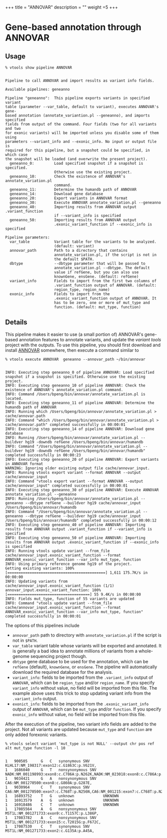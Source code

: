
+++
title = "ANNOVAR"
description = ""
weight =5
+++



# Gene-based annotation through ANNOVAR



## Usage

    % vtools show pipeline ANNOVAR
    

    Pipeline to call ANNOVAR and import results as variant info fields.
    
    Available pipelines: geneanno
    
    Pipeline "geneanno":  This pipeline exports variants in specified variant
    table (parameter --var_table, default to variant), executes ANNOVAR's gene-
    based annotation (annotate_variantion.pl --geneanno), and imports specified
    fields from output of the command. Four fields (two for all variants and two
    for exonic variants) will be imported unless you disable some of them using
    parameters --variant_info and --exonic_info. No input or output file is
    required for this pipeline, but a snapshot could be specified, in which case
    the snapshot will be loaded (and overwrite the present project).
      geneanno_0:         Load specified snapshot if a snapshot is specified.
                          Otherwise use the existing project.
      geneanno_10:        Check the existence of ANNOVAR's annotate_variation.pl
                          command.
      geneanno_11:        Determine the humandb path of ANNOVAR
      geneanno_14:        Download gene database
      geneanno_20:        Export variants in ANNOVAR format
      geneanno_30:        Execute ANNOVAR annotate_variation.pl --geneanno
      geneanno_40:        Importing results from ANNOVAR output .variant_function
                          if --variant_info is specified
      geneanno_50:        Importing results from ANNOVAR output
                          .exonic_variant_function if --exonic_info is specified
    
    Pipeline parameters:
      var_table           Variant table for the variants to be analyzed.
                          (default: variant)
      annovar_path        Path to a directory that contains
                          annotate_variation.pl, if the script is not in
                          the default $PATH.
      dbtype              --dbtype parameter that will be passed to
                          annotate_variation.pl --dbtype. The default
                          value if refGene, but you can also use
                          knownGene, ensGene. (default: refGene)
      variant_info        Fields to import from the first two columns of
                          .variant_function output of ANNOVAR. (default:
                          region_type, region_name)
      exonic_info         Fields to import from the
                          .exonic_variant_function output of ANNOVAR. It
                          has to be zero, one or more of mut_type and
                          function. (default: mut_type, function)
    



## Details

This pipeline makes it easier to use (a small portion of) ANNOVAR's gene-based annotation features to annotate variants, and update the *variant tools* project with the outputs. To use this pipeline, you should first download and install [ANNOVAR][1] somewhere, then execute a command similar to 



    % vtools execute ANNOVAR  geneanno --annovar_path ~/bin/annovar
    

    INFO: Executing step geneanno_0 of pipeline ANNOVAR: Load specified snapshot if a snapshot is specified. Otherwise use the existing project.
    INFO: Executing step geneanno_10 of pipeline ANNOVAR: Check the existence of ANNOVAR's annotate_variation.pl command.
    INFO: Command /Users/bpeng/bin/annovar/annotate_variation.pl is located.
    INFO: Executing step geneanno_11 of pipeline ANNOVAR: Determine the humandb path of ANNOVAR
    INFO: Running which /Users/bpeng/bin/annovar/annotate_variation.pl > cache/annovar.path
    INFO: Command "which /Users/bpeng/bin/annovar/annotate_variation.pl > cache/annovar.path" completed successfully in 00:00:01
    INFO: Executing step geneanno_14 of pipeline ANNOVAR: Download gene database
    INFO: Running /Users/bpeng/bin/annovar/annotate_variation.pl --buildver hg19 -downdb refGene /Users/bpeng/bin/annovar/humandb
    INFO: Command "/Users/bpeng/bin/annovar/annotate_variation.pl --buildver hg19 -downdb refGene /Users/bpeng/bin/annovar/humandb" completed successfully in 00:00:23
    INFO: Executing step geneanno_20 of pipeline ANNOVAR: Export variants in ANNOVAR format
    WARNING: Ignoring older existing output file cache/annovar_input.
    INFO: Running vtools export variant --format ANNOVAR --output cache/annovar_input
    INFO: Command "vtools export variant --format ANNOVAR --output cache/annovar_input" completed successfully in 00:00:01
    INFO: Executing step geneanno_30 of pipeline ANNOVAR: Execute ANNOVAR annotate_variation.pl --geneanno
    INFO: Running /Users/bpeng/bin/annovar/annotate_variation.pl --geneanno --dbtype refGene --buildver hg19 cache/annovar_input /Users/bpeng/bin/annovar/humandb
    INFO: Command "/Users/bpeng/bin/annovar/annotate_variation.pl --geneanno --dbtype refGene --buildver hg19 cache/annovar_input /Users/bpeng/bin/annovar/humandb" completed successfully in 00:00:12
    INFO: Executing step geneanno_40 of pipeline ANNOVAR: Importing results from ANNOVAR output .variant_function if --variant_info is specified
    INFO: Executing step geneanno_50 of pipeline ANNOVAR: Importing results from ANNOVAR output .exonic_variant_function if --exonic_info is specified
    INFO: Running vtools update variant --from_file cache/annovar_input.exonic_variant_function --format ANNOVAR_exonic_variant_function --var_info mut_type, function
    INFO: Using primary reference genome hg19 of the project.
    Getting existing variants: 100% [============================================] 1,611 175.7K/s in 00:00:00
    INFO: Updating variants from cache/annovar_input.exonic_variant_function (1/1)
    annovar_input.exonic_variant_function: 100% [=====================================] 55 9.4K/s in 00:00:00
    INFO: Fields mut_type, function of 55 variants are updated
    INFO: Command "vtools update variant --from_file cache/annovar_input.exonic_variant_function --format ANNOVAR_exonic_variant_function --var_info mut_type, function" completed successfully in 00:00:01
    

The options of this pipelines include 



*   `annovar_path` path to directory with `annotate_variation.pl` if the script is not in `$PATH`. 
*   `var_table` variant table whose variants will be exported and annotated. It is generally a bad idea to annotate millions of variants from a whole-genome sequencing project though. 
*   `dbtype` gene database to be used for the annotation, which can be `refGene` (default), `knownGene`, or `ensGene`. The pipeline will automatically download the required database for the analysis. 
*   `variant_info`: fields to be imported from the `.variant_info` output of `ANNOVAR`, which can be `region_type` and/or `region_name`. If you specify `variant_info` without value, no field will be imported from this file. The example above uses this trick to stop updating variant info from the `.variant_info` output. 
*   `exonict_info`: fields to be imported from the `.exonic_variant_info` output of `ANNOVAR`, which can be `mut_type` and/or `function`. If you specify `exonic_info` without value, no field will be imported from this file. 

After the execution of the pipeline, two variant info fields are added to the project. Not all variants are updated because `mut_type` and `function` are only added forexonic variants. 



    % vtools select variant 'mut_type is not NULL' --output chr pos ref alt mut_type function -l 10
    

    1	900505  	G	C	synonymous SNV   	KLHL17:NM_198317:exon12:c.G1863C:p.V621V,
    1	1686040 	G	T	nonsynonymous SNV	NADK:NM_001198993:exon8:c.C786A:p.N262K,NADK:NM_023018:exon8:c.C786A:p.N262K,NADK:NM_001198995:exon6:c.C690A:p.N230K,NADK:NM_001198994:exon10:c.C1221A:p.N407K,
    1	9034421 	G	A	nonsynonymous SNV	CA6:NM_001270500:exon8:c.G860A:p.G287E,
    1	9030964 	C	T	synonymous SNV   	CA6:NM_001270500:exon7:c.C768T:p.N256N,CA6:NM_001215:exon7:c.C768T:p.N256N,CA6:NM_001270502:exon5:c.C384T:p.N128N,CA6:NM_001270501:exon6:c.C588T:p.N196N,
    1	16893752	T	G	unknown          	UNKNOWN
    1	16913579	A	G	unknown          	UNKNOWN
    1	16918486	C	T	unknown          	UNKNOWN
    1	17085564	A	G	nonsynonymous SNV	MST1L:NM_001271733:exon9:c.T1157C:p.L386P,
    1	17083782	A	C	nonsynonymous SNV	MST1L:NM_001271733:exon15:c.T2015G:p.F672C,
    1	17087530	C	T	synonymous SNV   	MST1L:NM_001271733:exon2:c.G135A:p.A45A,

 [1]: http://www.openbioinformatics.org/annovar/